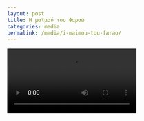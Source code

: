 ```yaml
---
layout: post
title: Η μαϊμού του Φαραώ
categories: media
permalink: /media/i-maimou-tou-farao/
---
```


<video controls>
  <source src="https://www.dropbox.com/s/x9ja11xiws1inj4/maimou-tou-farao.mp4?dl=0?raw=1" type="video/mp4">
  <source src="https://www.dropbox.com/s/xvvoea9cuee3quv/maimou-tou-farao.ogg?dl=0?raw=1" type="video/ogg">
Your browser does not support the video tag.
</video>